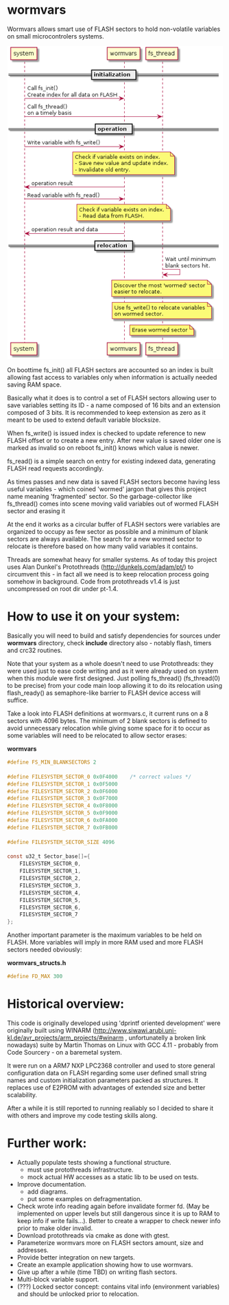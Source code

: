 # wormvars

  Wormvars allows smart use of FLASH sectors to hold non-volatile variables on small microcontrolers systems.

![wormvars](uml/wormvars.png)

  On boottime fs_init() all FLASH sectors are accounted so an index is built allowing fast access to variables only when information is actually needed saving RAM space.

  Basically what it does is to control a set of FLASH sectors allowing user to save variables setting its ID - a name composed of 16 bits and an extension composed of 3 bits. It is recommended to keep extension as zero as it meant to be used to extend default variable blocksize.
  
  When fs_write() is issued index is checked to update reference to new FLASH offset or to create a new entry. After new value is saved older one is marked as invalid so on reboot fs_init() knows which value is newer.
  
  fs_read() is a simple search on entry for existing indexed data, generating FLASH read requests accordingly.

  As times passes and new data is saved FLASH sectors become having less useful variables - which coined 'wormed' jargon that gives this project name meaning 'fragmented' sector. So the garbage-collector like fs_thread() comes into scene moving valid variables out of wormed FLASH sector and erasing it
  
  At the end it works as a circular buffer of FLASH sectors were variables are organized to occupy as few sector as possible and a minimum of blank sectors are always available. The search for a new wormed sector to relocate is therefore based on how many valid variables it contains.
  
  Threads are somewhat heavy for smaller systems. As of today this project uses Alan Dunkel's Protothreads (http://dunkels.com/adam/pt/) to circumvent this - in fact all we need is to keep relocation process going somehow in background. Code from protothreads v1.4 is just uncompressed on root dir under pt-1.4.
  

# How to use it on your system:

  Basically you will need to build and satisfy dependencies for sources under **wormvars** directory, check **include** directory also - notably flash, timers and crc32 routines.

  Note that your system as a whole doesn't need to use Protothreads: they were used just to ease code writing and as it were already used on system when this module were first designed. Just polling fs_thread() (fs_thread(0) to be precise) from your code main loop allowing it to do its relocation using flash_ready() as semaphore-like barrier to FLASH device access will suffice.
  
  Take a look into FLASH definitions at wormvars.c, it current runs on a 8 sectors with 4096 bytes. The minimum of 2 blank sectors is defined to avoid unnecessary relocation while giving some space for it to occur as some variables will need to be relocated to allow sector erases:

**wormvars**
  ``` c
  #define FS_MIN_BLANKSECTORS 2

  #define FILESYSTEM_SECTOR_0 0x0F4000    /* correct values */
  #define FILESYSTEM_SECTOR_1 0x0F5000
  #define FILESYSTEM_SECTOR_2 0x0F6000
  #define FILESYSTEM_SECTOR_3 0x0F7000
  #define FILESYSTEM_SECTOR_4 0x0F8000
  #define FILESYSTEM_SECTOR_5 0x0F9000
  #define FILESYSTEM_SECTOR_6 0x0FA000
  #define FILESYSTEM_SECTOR_7 0x0FB000

  #define FILESYSTEM_SECTOR_SIZE 4096

  const u32_t Sector_base[]={
      FILESYSTEM_SECTOR_0,
      FILESYSTEM_SECTOR_1,
      FILESYSTEM_SECTOR_2,
      FILESYSTEM_SECTOR_3,
      FILESYSTEM_SECTOR_4,
      FILESYSTEM_SECTOR_5,
      FILESYSTEM_SECTOR_6,
      FILESYSTEM_SECTOR_7
  };
```

Another important parameter is the maximum variables to be held on FLASH. More variables will imply in more RAM used and more FLASH sectors needed obviously:

**wormvars_structs.h**
  ``` c
  #define FD_MAX 300
  ```


# Historical overview:

 This code is originally developed using 'dprintf oriented development' were originally built using WINARM (http://www.siwawi.arubi.uni-kl.de/avr_projects/arm_projects/#winarm , unfortunatelly a broken link nowadays) suite by Martin Thomas on Linux with GCC 4.11 - probably from Code Sourcery - on a baremetal system. 

 It were run on a ARM7 NXP LPC2368 controller and used to store general configuration data on FLASH regarding some user defined small string names and custom initialization parameters packed as structures. It replaces use of E2PROM with advantages of extended size and better scalability.

 After a while it is still reported to running realiably so I decided to share it with others and improve my code testing skills along.

# Further work:

- Actually populate tests showing a functional structure.
  - must use protothreads infrastructure.
  - mock actual HW accesses as a static lib to be used on tests.
- Improve documentation.
  - add diagrams.
  - put some examples on defragmentation.
- Check wrote info reading again before invalidate former fd. (May be implemented on upper levels but still
  dangerous since it is up to RAM to keep info if write fails...). Better to create a wrapper to check newer info prior
  to make older invalid.
- Download protothreads via cmake as done with gtest.
- Parameterize wormvars more on FLASH sectors amount, size and addresses.
- Provide better integration on new targets.
- Create an example application showing how to use wormvars.
- Give up after a while (time TBD) on writing flash sectors.
- Multi-block variable support.
- (???) Locked sector concept: contains vital info (environment variables) and should be unlocked prior to relocation.
